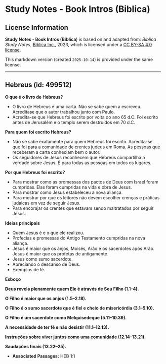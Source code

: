 # Study Notes - Book Intros (Biblica)

## License Information

**Study Notes - Book Intros (Biblica)** is based on and adapted from: _Biblica Study Notes_, [Biblica Inc.](https://www.biblica.com/), 2023, which is licensed under a [CC BY-SA 4.0 license](https://creativecommons.org/licenses/by-sa/4.0/legalcode.en).

This markdown version (created `2025-10-14`) is provided under the same license.



--------------------------------

## Hebreus (id: 499512)

**O que é o livro de** **Hebreus?**

* O livro de Hebreus é uma carta. Não se sabe quem a escreveu. Acreditase que o autor trabalhou junto com Paulo.
* Acredita\-se que Hebreus foi escrito por volta do ano 65 d.C. Foi escrito antes de Jerusalém e o templo serem destruídos em 70 d.C.

**Para quem foi escrito Hebreus?**

* Não se sabe exatamente para quem Hebreus foi escrito. Acredita\-se que foi para a comunidade de crentes judeus em Roma. As pessoas que receberam a carta conheciam bem o autor.
* Os seguidores de Jesus reconhecem que Hebreus compartilha a verdade sobre Jesus. É para todas as pessoas em todos os lugares.

**Por que Hebreus foi escrito?**

* Para mostrar como as promessas dos pactos de Deus com Israel foram cumpridas. Elas foram cumpridas na vida e obra de Jesus.
* Para mostrar como Jesus estabeleceu a nova aliança.
* Para mostrar por que os leitores não devem escolher crenças e práticas judaicas em vez de seguir Jesus.
* Para encorajar os crentes que estavam sendo maltratados por seguir Jesus.

**Ideias principais**

* Quem Jesus é e o que ele realizou.
* Profecias e promessas do Antigo Testamento cumpridas na nova aliança.
* Jesus é maior que os anjos, Moisés, Arão e os sacerdotes após Arão. Jesus é maior que os profetas de antigamente.
* Jesus como sumo sacerdote.
* Apreciando o descanso de Deus.
* Exemplos de fé.

**Esboço**

**Deus revela plenamente quem Ele é através de Seu Filho (1\.1–4\).**

**O Filho é maior que os anjos (1\.5–2\.18\).**

**O Filho é o sumo sacerdote que é fiel e cheio de misericórdia (3\.1–5\.10\).**

**O Filho é um sacerdote como Melquisedeque (5\.11–10\.39\).**

**A necessidade de ter fé e não desistir (11\.1–12\.13\).**

**Instruções sobre viver juntos como uma comunidade (12\.14–13\.21\).**

**Saudações finais (13\.22–25\).**

* **Associated Passages:** HEB 1:1


